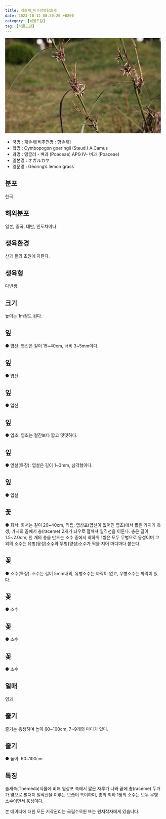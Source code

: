 ```yaml
---
title: 개솔새_비추천명향솔새
date: 2023-10-12 00:30:20 +0800
category: [식물도감]
tag: [식물도감]
---
```




![개솔새[비추천명 : 향솔새]](/assets/img/fileUpload/plants/basic/Gramineae/Cymbopogon/14370/14370_20160727105151897files_th2.jpg)
- 국명 : 개솔새[비추천명 : 향솔새]
- 학명 : Cymbopogon goeringii (Steud.) A.Camus
- 과명 : 앵글러 - 벼과 (Poaceae) APG Ⅳ- 벼과 (Poaceae)
- 일본명 : オガルカヤ
- 영문명 : Georing’s lemon grass


## 분포
한국
## 해외분포
일본, 중국, 대만, 인도차이나
## 생육환경
산과 들의 초원에 자란다.
## 생육형
다년생
## 크기
높이는 1m정도 된다.
## 잎
● 엽신: 엽신은 길이 15~40cm, 너비 3~5mm이다.
## 잎
● 엽신
## 잎
● 엽신
## 잎
● 엽초: 엽초는 절간보다 짧고 밋밋하다.
## 잎
● 옆설(특징): 엽설은 길이 1~3mm, 삼각형이다.
## 잎
● 엽설
## 꽃
● 화서: 화서는 길이 20~40cm, 직립, 엽상포(엽신이 없어진 엽초)에서 짧은 가지가 측생, 가지의 끝에서 총(raceme) 2개가 좌우로 펼쳐져 일직선을 이룬다. 총은 길이 1.5~2.0cm, 한 개의 총을 만드는 소수 중에서 최하위 1쌍은 모두 무병으로 웅성이며 그 외의 소수는 유병(웅성)소수와 무병(양성)소수가 짝을 지어 마디마다 붙는다.
## 꽃
● 소수(특징): 소수는 길이 5mm내외, 유병소수는 까락이 없고, 무병소수는 까락이 있다. 
## 꽃
● 소수
## 꽃
● 소수
## 꽃
● 소수
## 열매
영과
## 줄기
줄기는 총생하며 높이 60~100cm, 7~9개의 마디가 있다.
## 줄기
● 높이: 60~100cm
## 특징
솔새속(Themeda)식물에 비해 엽상포 속에서 짧은 자루가 나와 끝에 총(raceme) 두개가 옆으로 펼쳐져 일직선을 이루는 모습이 특이하며, 총의 최하 1쌍의 소수는 모두 무병소수이면서 웅성이다.






본 데이터에 대한 모든 저작권리는 국립수목원 또는 원저작자에게 있습니다.
